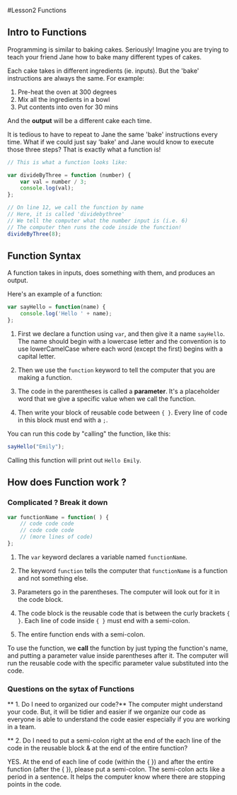 #Lesson2 Functions
## Intro to Functions

Programming is similar to baking cakes. Seriously! Imagine you are trying to teach your friend Jane how to bake many different types of cakes.

Each cake takes in different ingredients (ie. inputs). But the 'bake' instructions are always the same. For example:

1. Pre-heat the oven at 300 degrees
2. Mix all the ingredients in a bowl
3. Put contents into oven for 30 mins

And the **output** will be a different cake each time.

It is tedious to have to repeat to Jane the same 'bake' instructions every time. What if we could just say 'bake' and Jane would know to execute those three steps? That is exactly what a function is!


```javascript
// This is what a function looks like:

var divideByThree = function (number) {
    var val = number / 3;
    console.log(val);
};

// On line 12, we call the function by name
// Here, it is called 'dividebythree'
// We tell the computer what the number input is (i.e. 6)
// The computer then runs the code inside the function!
divideByThree(8);
```

## Function Syntax 

A function takes in inputs, does something with them, and produces an output.

Here's an example of a function:


```javascript
var sayHello = function(name) {
    console.log('Hello ' + name);
};
```

1. First we declare a function using `var`, and then give it a name `sayHello`. The name should begin with a lowercase letter and the convention is to use lowerCamelCase where each word (except the first) begins with a capital letter.

2. Then we use the `function` keyword to tell the computer that you are making a function.

3. The code in the parentheses is called a **parameter**. It's a placeholder word that we give a specific value when we call the function.

4. Then write your block of reusable code between `{ }`. Every line of code in this block must end with a `;`.

You can run this code by "calling" the function, like this:

```javascript
sayHello("Emily");
```

Calling this function will print out `Hello Emily`.

## How does Function work ? 
### Complicated ? Break it down

```javascript
var functionName = function( ) {
    // code code code
    // code code code
    // (more lines of code)
};

```

1. The `var` keyword declares a variable named `functionName`.

2. The keyword `function` tells the computer that `functionName` is a function and not something else.

3. Parameters go in the parentheses. The computer will look out for it in the code block.

4. The code block is the reusable code that is between the curly brackets `{ }`. Each line of code inside `{ }` must end with a semi-colon.

5. The entire function ends with a semi-colon.


To use the function, we **call** the function by just typing the function's name, and putting a parameter value inside parentheses after it. The computer will run the reusable code with the specific parameter value substituted into the code.

### Questions on the sytax of Functions 

** 1. Do I need to organized our code?** 
The computer might understand your code. But, it will be tidier and easier if we organize our code as everyone is able to understand the code easier especially if you are working in a team. 

** 2. Do I need to put a semi-colon right at the end of the each line of the code in the reusable block & at the end of the entire function? 

YES. At the end of each line of code (within the { }) and after the entire function (after the { }), please put a semi-colon. The semi-colon acts like a period in a sentence. It helps the computer know where there are stopping points in the code.

